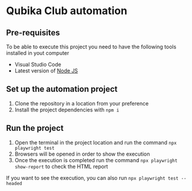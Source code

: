 # Qubika Club automation

## Pre-requisites
To be able to execute this project you need to have the following tools installed in yout computer
- Visual Studio Code
- Latest version of [Node JS](https://nodejs.or/es/download)


## Set up the automation project
1. Clone the repository in a location from your preference
2. Install the project dependencies with `npm i`


## Run the project 
1. Open the terminal in the project location and run the command `npx playwright test`
2. Browsers will be opened in order to show the execution
3. Once the execution is completed run the command `npx playwright show-report` to check the HTML report

If you want to see the execution, you can also run `npx playwright test --headed`




